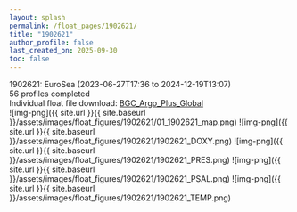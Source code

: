```yaml
---
layout: splash
permalink: /float_pages/1902621/
title: "1902621"
author_profile: false
last_created_on: 2025-09-30
toc: false
---
```

 
1902621: EuroSea (2023-06-27T17:36 to 2024-12-19T13:07)\
56 profiles completed\
Individual float file download: [BGC_Argo_Plus_Global](https://ftp.soest.hawaii.edu/bgc_argo_plus/Individual_Floats/outliers_removed/1902621_Sprof_processed.nc)\
![img-png]({{ site.url }}{{ site.baseurl }}/assets/images/float_figures/1902621/01_1902621_map.png)
![img-png]({{ site.url }}{{ site.baseurl }}/assets/images/float_figures/1902621/1902621_DOXY.png)
![img-png]({{ site.url }}{{ site.baseurl }}/assets/images/float_figures/1902621/1902621_PRES.png)
![img-png]({{ site.url }}{{ site.baseurl }}/assets/images/float_figures/1902621/1902621_PSAL.png)
![img-png]({{ site.url }}{{ site.baseurl }}/assets/images/float_figures/1902621/1902621_TEMP.png)
